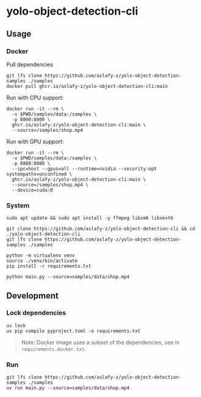 # yolo-object-detection-cli

## Usage

### Docker

Pull dependencies

```shell
git lfs clone https://github.com/aslafy-z/yolo-object-detection-samples ./samples
docker pull ghcr.io/aslafy-z/yolo-object-detection-cli:main
```

Run with CPU support:

```shell
docker run -it --rm \
  -v $PWD/samples/data:/samples \
  -p 8000:8000 \
  ghcr.io/aslafy-z/yolo-object-detection-cli:main \
  --source=/samples/shop.mp4
```

Run with GPU support:

```shell
docker run -it --rm \
  -v $PWD/samples/data:/samples \
  -p 8000:8000 \
  --ipc=host --gpus=all --runtime=nvidia --security-opt systempaths=unconfined \
  ghcr.io/aslafy-z/yolo-object-detection-cli:main \
  --source=/samples/shop.mp4 \
  --device=cuda:0
```

### System

```shell
sudo apt update && sudo apt install -y ffmpeg libsm6 libxext6

git clone https://github.com/aslafy-z/yolo-object-detection-cli && cd ./yolo-object-detection-cli
git lfs clone https://github.com/aslafy-z/yolo-object-detection-samples ./samples

python -m virtualenv venv
source ./venv/bin/activate
pip install -r requirements.txt

python main.py --source=samples/data/shop.mp4
```

## Development

### Lock dependencies

```shell
uv lock
uv pip compile pyproject.toml -o requirements.txt
```

> Note: Docker image uses a subset of the dependencies, see in `requirements.docker.txt`.

### Run

```shell
git lfs clone https://github.com/aslafy-z/yolo-object-detection-samples ./samples
uv run main.py --source=samples/data/shop.mp4
```
